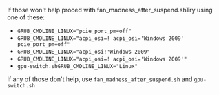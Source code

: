 If those won't help proced with fan_madness_after_suspend.shTry using one of these:
  * `GRUB_CMDLINE_LINUX="pcie_port_pm=off"`
  * `GRUB_CMDLINE_LINUX="acpi_osi=! acpi_osi='Windows 2009' pcie_port_pm=off"`
  * `GRUB_CMDLINE_LINUX="acpi_osi!'Windows 2009"`
  * `GRUB_CMDLINE_LINUX="acpi_osi=! acpi_osi='Windows 2009'"`
  * `gpu-switch.shGRUB_CMDLINE_LINUX="Linux"`

If any of those don't help, use `fan_madness_after_suspend.sh` and `gpu-switch.sh`